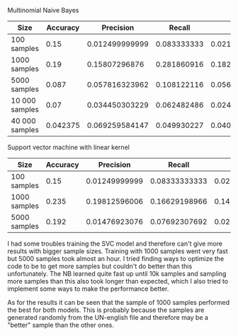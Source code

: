 Multinomial Naive Bayes

| Size        | Accuracy      | Precision      | Recall      | F1          |
| ----------- | ----------- | -------------- | ------------- | ----------- |
| 100 samples |  0.15       | 0.012499999999 | 0.083333333 | 0.0217391304  |
| 1000 samples|  0.19       | 0.15807296876  | 0.281860916 | 0.1826662964  |
| 5000 samples|  0.087      | 0.057816323962 | 0.108122116 | 0.0564354801  |
| 10 000 samples | 0.07     | 0.034450303229 | 0.062482486 | 0.0245219907  |
| 40 000 samples | 0.042375 | 0.069259584147 | 0.049930227 | 0.0408452576  |


Support vector machine with linear kernel

| Size        | Accuracy    | Precision     | Recall        | F1           |
| ----------- | ----------- | ------------- | ------------- | ------------ |
| 100 samples | 0.15        | 0.01249999999 | 0.08333333333 | 0.0217391304 |
| 1000 samples| 0.235       | 0.19812596006 | 0.16629198966 | 0.1409799350 |
| 5000 samples | 0.192      | 0.01476923076 | 0.07692307692 | 0.0247805885 |

I had some troubles training the SVC model and therefore can't give more results with bigger sample sizes. Training with 1000 samples went very fast but 5000 samples took almost an hour. I tried finding ways to optimize the code to be to get more samples but couldn't do better than this unfortunately. The NB learned quite fast up until 10k samples and sampling more samples than this also took longer than expected, which I also tried to implement some ways to make the performance better.

As for the results it can be seen that the sample of 1000 samples performed the best for both models. This is probably because the samples are generated randomly from the UN-english file and therefore may be a "better" sample than the other ones.

